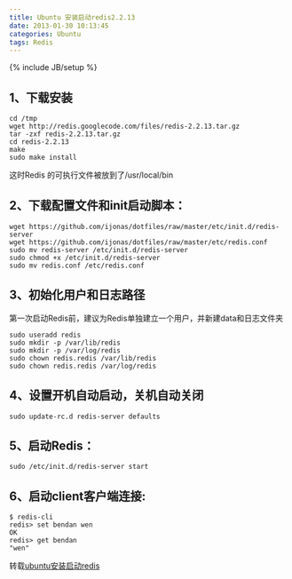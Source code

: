 ```yaml
---
title: Ubuntu 安装启动redis2.2.13
date: 2013-01-30 10:13:45
categories: Ubuntu
tags: Redis
---
```


{% include JB/setup %}


## 1、下载安装
    cd /tmp
    wget http://redis.googlecode.com/files/redis-2.2.13.tar.gz
    tar -zxf redis-2.2.13.tar.gz
    cd redis-2.2.13
    make
    sudo make install

这时Redis 的可执行文件被放到了/usr/local/bin

<!-- more -->

## 2、下载配置文件和init启动脚本：

    wget https://github.com/ijonas/dotfiles/raw/master/etc/init.d/redis-server
    wget https://github.com/ijonas/dotfiles/raw/master/etc/redis.conf
    sudo mv redis-server /etc/init.d/redis-server
    sudo chmod +x /etc/init.d/redis-server
    sudo mv redis.conf /etc/redis.conf

## 3、初始化用户和日志路径

第一次启动Redis前，建议为Redis单独建立一个用户，并新建data和日志文件夹

    sudo useradd redis
    sudo mkdir -p /var/lib/redis
    sudo mkdir -p /var/log/redis
    sudo chown redis.redis /var/lib/redis
    sudo chown redis.redis /var/log/redis

## 4、设置开机自动启动，关机自动关闭

    sudo update-rc.d redis-server defaults

## 5、启动Redis：

    sudo /etc/init.d/redis-server start

## 6、启动client客户端连接:

    $ redis-cli
    redis> set bendan wen
    OK
    redis> get bendan
    "wen"

转载[ubuntu安装启动redis](http://www.cnblogs.com/viaivi/archive/2011/12/08/2281319.html)